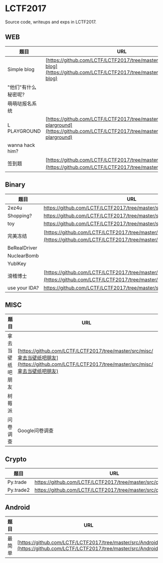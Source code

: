 # LCTF2017

Source code, writeups and exps in LCTF2017.

## WEB

| 题目              | URL                                      |
| --------------- | ---------------------------------------- |
| Simple blog     | [https://github.com/LCTF/LCTF2017/tree/master/src/web/simple-blog](https://github.com/LCTF/LCTF2017/tree/master/src/web/simple-blog) |
| "他们"有什么秘密呢?     |                                          |
| 萌萌哒报名系统         |                                          |
| L PLAYGROUND    | [https://github.com/LCTF/LCTF2017/tree/master/src/web/l-plarground](https://github.com/LCTF/LCTF2017/tree/master/src/web/l-plarground) |
| wanna hack him? |                                          |
| 签到题             |[https://github.com/LCTF/LCTF2017/tree/master/src/web/签到题](https://github.com/LCTF/LCTF2017/tree/master/src/web/签到题)|



## Binary

| 题目            | URL                                      |
| ------------- | ---------------------------------------- |
| 2ez4u         | https://github.com/LCTF/LCTF2017/tree/master/src/pwn/2ez4u |
| Shopping?     |https://github.com/LCTF/LCTF2017/tree/master/src/pwn/shopping |
| toy           | https://github.com/LCTF/LCTF2017/tree/master/src/pwn/toy |
| 完美冻结          | [https://github.com/LCTF/LCTF2017/tree/master/src/pwn/完美冻结](https://github.com/LCTF/LCTF2017/tree/master/src/pwn/完美冻结) |
| BeRealDriver  |                                          |
| NuclearBomb   |                                          |
| YublKey       |                                          |
| 滑稽博士| [https://github.com/LCTF/LCTF2017/tree/master/src/re/滑稽博士/](https://github.com/LCTF/LCTF2017/tree/master/src/re/滑稽博士) |
| use your IDA? |https://github.com/LCTF/LCTF2017/tree/master/src/re/use%20your%20IDA|



## MISC

| 题目       | URL                                      |
| -------- | ---------------------------------------- |
| 拿去当壁纸吧朋友 | [https://github.com/LCTF/LCTF2017/tree/master/src/misc/拿去当壁纸吧朋友](https://github.com/LCTF/LCTF2017/tree/master/src/misc/拿去当壁纸吧朋友) |
| 树莓派      |                                          |
| 问卷调查     | Google问卷调查                               |



## Crypto

| 题目        | URL  |
| --------- | ---- |
| Py.trade  |https://github.com/LCTF/LCTF2017/tree/master/src/crypto/py.trade1|
| Py.trade2 |https://github.com/LCTF/LCTF2017/tree/master/src/crypto/py.trade2|



## Android

| 题目   | URL                                      |
| ---- | ---------------------------------------- |
| 最简单  | [https://github.com/LCTF/LCTF2017/tree/master/src/Android](https://github.com/LCTF/LCTF2017/tree/master/src/Android) |

